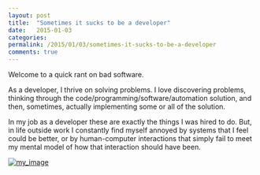 ```yaml
---
layout: post
title:  "Sometimes it sucks to be a developer"
date:   2015-01-03
categories:
permalink: /2015/01/03/sometimes-it-sucks-to-be-a-developer
comments: true
---
```


Welcome to a quick rant on bad software.

As a developer, I thrive on solving problems. I love discovering problems, thinking through the code/programming/software/automation solution, and then, sometimes, actually implementing some or all of the solution.

In my job as a developer these are exactly the things I was hired to do. But, in life outside work I constantly find myself annoyed by systems that I feel could be better, or by human-computer interactions that simply fail to meet my mental model of how that interaction should have been.

[![my_image]][my_image]



[my_image]: /images/posts/2015/01/

